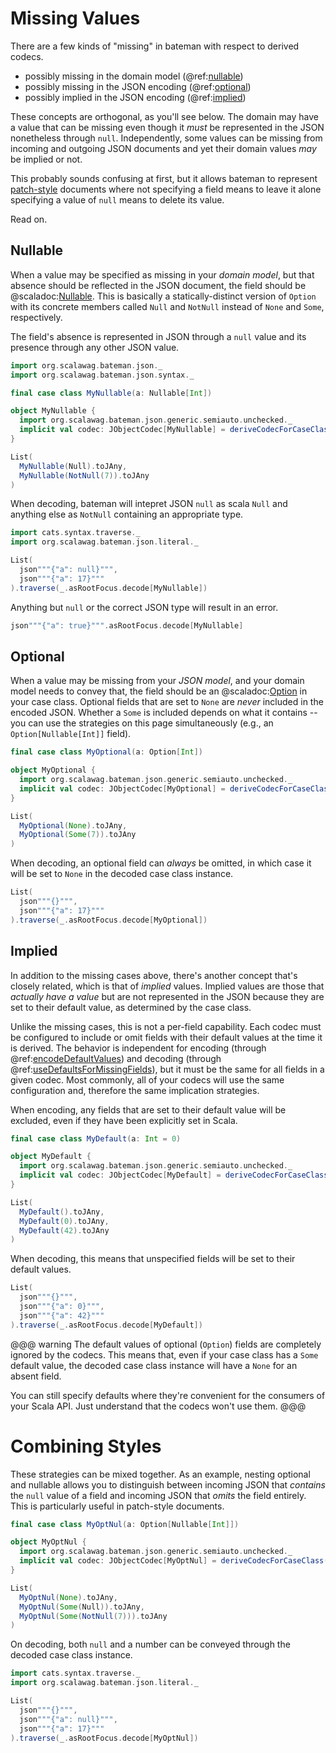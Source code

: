 
# Missing Values

There are a few kinds of "missing" in bateman with respect to derived codecs.

- possibly missing in the domain model (@ref:[nullable](#nullable))
- possibly missing in the JSON encoding (@ref:[optional](#optional))
- possibly implied in the JSON encoding  (@ref:[implied](#implied))

These concepts are orthogonal, as you'll see below. The domain may have a 
value that can be missing even though it _must_ be represented in the JSON 
nonetheless through `null`. Independently, some values can be missing from 
incoming and outgoing JSON documents and yet their domain values _may_ be 
implied or not.

This probably sounds confusing at first, but it allows bateman to represent
[patch-style](https://tools.ietf.org/html/rfc7386) documents where not 
specifying a field means to leave it alone specifying a value of `null` 
means to delete its value.

Read on.


## Nullable

When a value may be specified as missing in your _domain model_, but 
that absence should be reflected in the JSON document, the field should be
@scaladoc:[Nullable](org.scalawag.bateman.json.Nullable). This is 
basically a statically-distinct version of `Option` with its concrete members 
called `Null` and `NotNull` instead of `None` and `Some`, respectively. 

The field's absence is represented in JSON through a `null` value and its 
presence through any other JSON value.

```scala mdoc:bateman:list:jany
import org.scalawag.bateman.json._
import org.scalawag.bateman.json.syntax._

final case class MyNullable(a: Nullable[Int])

object MyNullable {
  import org.scalawag.bateman.json.generic.semiauto.unchecked._
  implicit val codec: JObjectCodec[MyNullable] = deriveCodecForCaseClass()
}

List(
  MyNullable(Null).toJAny,
  MyNullable(NotNull(7)).toJAny
)
```

When decoding, bateman will intepret JSON `null` as scala `Null` and 
anything else as `NotNull` containing an appropriate type.

```scala mdoc:bateman:right:list:value
import cats.syntax.traverse._
import org.scalawag.bateman.json.literal._

List(
  json"""{"a": null}""",
  json"""{"a": 17}"""
).traverse(_.asRootFocus.decode[MyNullable])
```

Anything but `null` or the correct JSON type will result in an error.

```scala mdoc:bateman:left
json"""{"a": true}""".asRootFocus.decode[MyNullable]
```

## Optional

When a value may be missing from your _JSON model_, and your domain 
model needs to convey that, the field should be an 
@scaladoc:[Option](scala.Option) in your case class. Optional fields that 
are set to `None` are _never_ included in the encoded JSON. Whether a `Some` 
is included depends on what it contains -- you can use the strategies on this
page simultaneously (e.g., an `Option[Nullable[Int]]` field).

```scala mdoc:bateman:list:jany
final case class MyOptional(a: Option[Int])

object MyOptional {
  import org.scalawag.bateman.json.generic.semiauto.unchecked._
  implicit val codec: JObjectCodec[MyOptional] = deriveCodecForCaseClass()
}

List(
  MyOptional(None).toJAny,
  MyOptional(Some(7)).toJAny
)
```

When decoding, an optional field can _always_ be omitted, in which case it
will be set to `None` in the decoded case class instance.

```scala mdoc:bateman:right:list:value
List(
  json"""{}""",
  json"""{"a": 17}"""
).traverse(_.asRootFocus.decode[MyOptional])
```

## Implied

In addition to the missing cases above, there's another concept that's 
closely related, which is that of _implied_ values. Implied values are those 
that _actually have a value_ but are not represented in the JSON because 
they are set to their default value, as determined by the case class.

Unlike the missing cases, this is not a per-field capability. Each codec must 
be configured to include or omit fields with their default values at the 
time it is derived. The behavior is independent for encoding (through
@ref:[encodeDefaultValues](config/encodeDefaultValues.md)) and
decoding (through
@ref:[useDefaultsForMissingFields](config/useDefaultsForMissingFields.md)),
but it must be the same for all fields in a given codec.
Most commonly, all of your codecs will use the same configuration and, 
therefore the same implication strategies.

When encoding, any fields that are set to their default value will be 
excluded, even if they have been explicitly set in Scala.

```scala mdoc:bateman:list:jany
final case class MyDefault(a: Int = 0)

object MyDefault {
  import org.scalawag.bateman.json.generic.semiauto.unchecked._
  implicit val codec: JObjectCodec[MyDefault] = deriveCodecForCaseClass()
}

List(
  MyDefault().toJAny,
  MyDefault(0).toJAny,
  MyDefault(42).toJAny
)
```

When decoding, this means that unspecified fields will be set to their default 
values.

```scala mdoc:bateman:right:list:value
List(
  json"""{}""",
  json"""{"a": 0}""",
  json"""{"a": 42}"""
).traverse(_.asRootFocus.decode[MyDefault])
```

@@@ warning
The default values of optional (`Option`) fields are completely ignored by the 
codecs. This means that, even if your case class has a `Some` default value,
the decoded case class instance will have a `None` for an absent field.

You can still specify defaults where they're convenient for the consumers of 
your Scala API. Just understand that the codecs won't use them.
@@@

# Combining Styles

These strategies can be mixed together. As an example, nesting optional 
and nullable allows you to distinguish between incoming JSON that _contains_ 
the `null` value of a field and incoming JSON that _omits_ the field entirely.
This is particularly useful in patch-style documents.

```scala mdoc:bateman:list:jany
final case class MyOptNul(a: Option[Nullable[Int]])

object MyOptNul {
  import org.scalawag.bateman.json.generic.semiauto.unchecked._
  implicit val codec: JObjectCodec[MyOptNul] = deriveCodecForCaseClass()
}

List(
  MyOptNul(None).toJAny,
  MyOptNul(Some(Null)).toJAny,
  MyOptNul(Some(NotNull(7))).toJAny
)
```

On decoding, both `null` and a number can be conveyed through the decoded
case class instance.

```scala mdoc:bateman:right:list:value
import cats.syntax.traverse._
import org.scalawag.bateman.json.literal._

List(
  json"""{}""",
  json"""{"a": null}""",
  json"""{"a": 17}"""
).traverse(_.asRootFocus.decode[MyOptNul])
```

